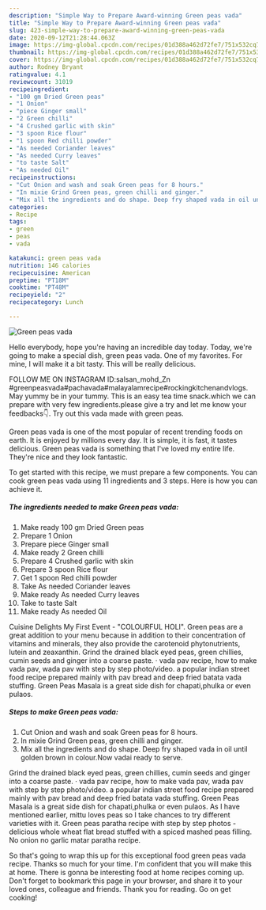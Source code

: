 ```yaml
---
description: "Simple Way to Prepare Award-winning Green peas vada"
title: "Simple Way to Prepare Award-winning Green peas vada"
slug: 423-simple-way-to-prepare-award-winning-green-peas-vada
date: 2020-09-12T21:28:44.063Z
image: https://img-global.cpcdn.com/recipes/01d388a462d72fe7/751x532cq70/green-peas-vada-recipe-main-photo.jpg
thumbnail: https://img-global.cpcdn.com/recipes/01d388a462d72fe7/751x532cq70/green-peas-vada-recipe-main-photo.jpg
cover: https://img-global.cpcdn.com/recipes/01d388a462d72fe7/751x532cq70/green-peas-vada-recipe-main-photo.jpg
author: Rodney Bryant
ratingvalue: 4.1
reviewcount: 31019
recipeingredient:
- "100 gm Dried Green peas"
- "1 Onion"
- "piece Ginger small"
- "2 Green chilli"
- "4 Crushed garlic with skin"
- "3 spoon Rice flour"
- "1 spoon Red chilli powder"
- "As needed Coriander leaves"
- "As needed Curry leaves"
- "to taste Salt"
- "As needed Oil"
recipeinstructions:
- "Cut Onion and wash and soak Green peas for 8 hours."
- "In mixie Grind Green peas, green chilli and ginger."
- "Mix all the ingredients and do shape. Deep fry shaped vada in oil until golden brown in colour.Now vadai ready to serve."
categories:
- Recipe
tags:
- green
- peas
- vada

katakunci: green peas vada 
nutrition: 146 calories
recipecuisine: American
preptime: "PT18M"
cooktime: "PT48M"
recipeyield: "2"
recipecategory: Lunch

---
```



![Green peas vada](https://img-global.cpcdn.com/recipes/01d388a462d72fe7/751x532cq70/green-peas-vada-recipe-main-photo.jpg)

Hello everybody, hope you're having an incredible day today. Today, we're going to make a special dish, green peas vada. One of my favorites. For mine, I will make it a bit tasty. This will be really delicious.

FOLLOW ME ON INSTAGRAM ID:salsan_mohd_Zn #greenpeasvada#pachavada#malayalamrecipe#rockingkitchenandvlogs. May yummy be in your tummy. This is an easy tea time snack.which we can prepare with very few ingredients.please give a try and let me know your feedbacks👇. Try out this vada made with green peas.

Green peas vada is one of the most popular of recent trending foods on earth. It is enjoyed by millions every day. It is simple, it is fast, it tastes delicious. Green peas vada is something that I've loved my entire life. They're nice and they look fantastic.


To get started with this recipe, we must prepare a few components. You can cook green peas vada using 11 ingredients and 3 steps. Here is how you can achieve it.

<!--inarticleads1-->

##### The ingredients needed to make Green peas vada:

1. Make ready 100 gm Dried Green peas
1. Prepare 1 Onion
1. Prepare piece Ginger small
1. Make ready 2 Green chilli
1. Prepare 4 Crushed garlic with skin
1. Prepare 3 spoon Rice flour
1. Get 1 spoon Red chilli powder
1. Take As needed Coriander leaves
1. Make ready As needed Curry leaves
1. Take to taste Salt
1. Make ready As needed Oil


Cuisine Delights My First Event - &#34;COLOURFUL HOLI&#34;. Green peas are a great addition to your menu because in addition to their concentration of vitamins and minerals, they also provide the carotenoid phytonutrients, lutein and zeaxanthin. Grind the drained black eyed peas, green chillies, cumin seeds and ginger into a coarse paste. · vada pav recipe, how to make vada pav, wada pav with step by step photo/video. a popular indian street food recipe prepared mainly with pav bread and deep fried batata vada stuffing. Green Peas Masala is a great side dish for chapati,phulka or even pulaos. 

<!--inarticleads2-->

##### Steps to make Green peas vada:

1. Cut Onion and wash and soak Green peas for 8 hours.
1. In mixie Grind Green peas, green chilli and ginger.
1. Mix all the ingredients and do shape. Deep fry shaped vada in oil until golden brown in colour.Now vadai ready to serve.


Grind the drained black eyed peas, green chillies, cumin seeds and ginger into a coarse paste. · vada pav recipe, how to make vada pav, wada pav with step by step photo/video. a popular indian street food recipe prepared mainly with pav bread and deep fried batata vada stuffing. Green Peas Masala is a great side dish for chapati,phulka or even pulaos. As I have mentioned earlier, mittu loves peas so I take chances to try different varieties with it. Green peas paratha recipe with step by step photos - delicious whole wheat flat bread stuffed with a spiced mashed peas filling. No onion no garlic matar paratha recipe. 

So that's going to wrap this up for this exceptional food green peas vada recipe. Thanks so much for your time. I'm confident that you will make this at home. There is gonna be interesting food at home recipes coming up. Don't forget to bookmark this page in your browser, and share it to your loved ones, colleague and friends. Thank you for reading. Go on get cooking!
